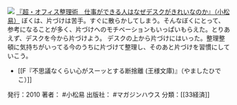[![](https://images-fe.ssl-images-amazon.com/images/I/51D9T5xVlFL._SL160_.jpg)](http://www.amazon.co.jp/exec/obidos/ASIN/4838721218/choiyaki81-22/ref=nosim)
[『超・オフィス整理術　仕事ができる人はなぜデスクがきれいなのか』（小松 易）](http://www.amazon.co.jp/exec/obidos/ASIN/4838721218/choiyaki81-22/ref=nosim)
ぼくは、片づけは苦手。すぐに散らかしてしまう。そんなぼくにとって、参考になることが多く、片づけへのモチベーションもいっぱいもらえた。とりあえず、デスクを今から片づけよう。
デスクの上から片づけにはいった。整理整頓に気持ちがいってる今のうちに片づけて整理し、そのあと片づけを習慣にしていこう。

- [[F『不思議なくらい心がスーッとする断捨離 (王様文庫)』（やましたひでこ）]]

発行：2010
著者： #小松易
出版社： #マガジンハウス
分類：[[33経済]]